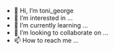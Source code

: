 - 👋 Hi, I’m toni_george
- 👀 I’m interested in ...
- 🌱 I’m currently learning ...
- 💞️ I’m looking to collaborate on ...
- 📫 How to reach me ...

<!---
10nito/10nito is a ✨ special ✨ repository because its `README.md` (this file) appears on your GitHub profile.
You can click the Preview link to take a look at your changes.
--->
